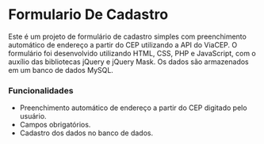 # Formulario De Cadastro

Este é um projeto de formulário de cadastro simples com preenchimento automático de endereço a partir do CEP utilizando a API do ViaCEP. O formulário foi desenvolvido utilizando HTML, CSS, PHP e JavaScript, com o auxílio das bibliotecas jQuery e jQuery Mask. Os dados são armazenados em um banco de dados MySQL.

### Funcionalidades
- Preenchimento automático de endereço a partir do CEP digitado pelo usuário.
- Campos obrigatórios.
- Cadastro dos dados no banco de dados.
